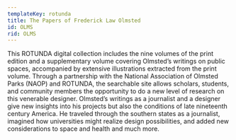 ```yaml
---
templateKey: rotunda
title: The Papers of Frederick Law Olmsted
id: OLMS
rid: OLMS
---
```

This ROTUNDA digital collection includes the nine volumes of the print edition and a supplementary volume covering Olmsted’s writings on public spaces, accompanied by extensive illustrations extracted from the print volume. Through a partnership with the National Association of Olmsted Parks (NAOP) and ROTUNDA, the searchable site allows scholars, students, and community members the opportunity to do a new level of research on this venerable designer. Olmsted’s writings as a journalist and a designer give new insights into his projects but also the conditions of late nineteenth century America. He traveled through the southern states as a journalist, imagined how universities might realize design possibilities, and added new considerations to space and health and much more.